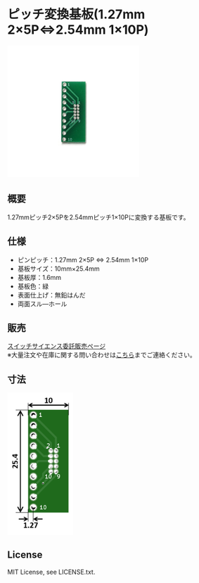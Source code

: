 # ピッチ変換基板(1.27mm 2×5P⇔2.54mm 1×10P)


<img src="/images/ProductImage.jpg" width="300px">

## 概要

1.27mmピッチ2×5Pを2.54mmピッチ1×10Pに変換する基板です。

## 仕様
- ピンピッチ：1.27mm 2×5P ⇔ 2.54mm 1×10P
- 基板サイズ：10mm×25.4mm
- 基板厚：1.6mm
- 基板色：緑
- 表面仕上げ：無鉛はんだ
- 両面スル―ホール

## 販売  
[スイッチサイエンス委託販売ページ](https://www.switch-science.com/catalog/5369/)  
※大量注文や在庫に関する問い合わせは[こちら](mailto:info.y2kb@gmail.com)までご連絡ください。  

## 寸法
<img src="/images/dimension.png" width="150px">

## License
MIT License, see LICENSE.txt.

